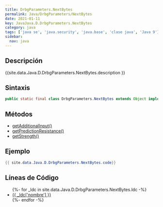 ```yaml
---
title: DrbgParameters.NextBytes
permalink: Java/DrbgParameters/NextBytes
date: 2021-01-11
key: JavaJava.D.DrbgParameters.NextBytes
category: java
tags: ['java se', 'java.security', 'java.base', 'clase java', 'Java 9']
sidebar: 
  nav: java
---
```


## Descripción
{{site.data.Java.D.DrbgParameters.NextBytes.description }}

## Sintaxis
~~~java
public static final class DrbgParameters.NextBytes extends Object implements SecureRandomParameters
~~~

## Métodos
* [getAdditionalInput()](/Java/DrbgParameters/NextBytes/getAdditionalInput)
* [getPredictionResistance()](/Java/DrbgParameters/NextBytes/getPredictionResistance)
* [getStrength()](/Java/DrbgParameters/NextBytes/getStrength)

## Ejemplo
~~~java
{{ site.data.Java.D.DrbgParameters.NextBytes.code}}
~~~

## Líneas de Código
<ul>
{%- for _ldc in site.data.Java.D.DrbgParameters.NextBytes.ldc -%}
   <li>
       <a href="{{_ldc['url'] }}">{{ _ldc['nombre'] }}</a>
   </li>
{%- endfor -%}
</ul>
